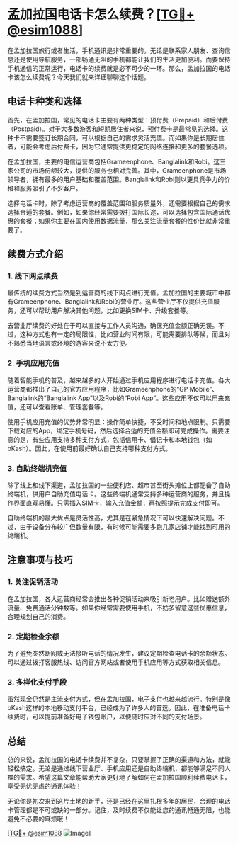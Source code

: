 # 孟加拉国电话卡怎么续费？[[TG💪+ @esim1088](https://t.me/s/esim1088)]

在孟加拉国旅行或者生活，手机通讯是非常重要的。无论是联系家人朋友、查询信息还是使用导航服务，一部畅通无阻的手机都能让我们的生活更加便利。而要保持手机通信的正常运行，电话卡的续费就是必不可少的一环。那么，孟加拉国的电话卡该怎么续费呢？今天我们就来详细聊聊这个话题。

## 电话卡种类和选择

首先，在孟加拉国，常见的电话卡主要有两种类型：预付费（Prepaid）和后付费（Postpaid）。对于大多数游客和短期居住者来说，预付费卡是最常见的选择。这种卡不需要签订长期合同，可以根据自己的需求灵活充值。而如果你是长期居住者，可能会考虑后付费卡，因为它通常提供更稳定的网络连接和更多的套餐选项。

在孟加拉国，主要的电信运营商包括Grameenphone、Banglalink和Robi。这三家公司的市场份额较大，提供的服务也相对完善。其中，Grameenphone是市场领导者，拥有最多的用户基础和覆盖范围。Banglalink和Robi则以更具竞争力的价格和服务吸引了不少客户。

选择电话卡时，除了考虑运营商的覆盖范围和服务质量外，还需要根据自己的需求选择合适的套餐。例如，如果你经常需要拨打国际长途，可以选择包含国际通话优惠的套餐；如果你主要在国内使用数据流量，那么关注流量套餐的性价比就非常重要了。

## 续费方式介绍

### 1. 线下网点续费

最传统的续费方式当然是到运营商的线下网点进行充值。孟加拉国的主要城市中都有Grameenphone、Banglalink和Robi的营业厅。这些营业厅不仅提供充值服务，还可以帮助用户解决其他问题，比如更换SIM卡、升级套餐等。

去营业厅续费的好处在于可以直接与工作人员沟通，确保充值金额正确无误。不过，这种方式也有一定的局限性，比如营业时间有限，可能需要排队等候，而且对不熟悉当地语言或环境的游客来说不太方便。

### 2. 手机应用充值

随着智能手机的普及，越来越多的人开始通过手机应用程序进行电话卡充值。各大运营商都推出了自己的官方应用程序，比如Grameenphone的“GP Mobile”、Banglalink的“Banglalink App”以及Robi的“Robi App”。这些应用不仅可以用来充值，还可以查看账单、管理套餐等。

使用手机应用充值的优势非常明显：操作简单快捷，不受时间和地点限制。只需要下载对应的App，绑定手机号码，然后选择合适的充值金额即可完成操作。需要注意的是，有些应用支持多种支付方式，包括信用卡、借记卡和本地钱包（如bKash）。因此，在使用前最好确认自己支持哪种支付方式。

### 3. 自助终端机充值

除了线上和线下渠道，孟加拉国的一些便利店、超市甚至街头摊位上都配备了自助终端机，供用户自助充值电话卡。这些终端机通常支持多种运营商的服务，并且操作界面直观易懂。只需插入SIM卡，输入充值金额，再按照提示完成支付即可。

自助终端机的最大优点是灵活性高，尤其是在紧急情况下可以快速解决问题。不过，由于设备分布较广但数量有限，有时候可能需要多跑几家店铺才能找到可用的终端机。

## 注意事项与技巧

### 1. 关注促销活动

在孟加拉国，各大运营商经常会推出各种促销活动来吸引新老用户。比如赠送额外流量、免费通话分钟数等。如果你经常需要使用手机，不妨多留意这些优惠信息，合理规划自己的消费。

### 2. 定期检查余额

为了避免突然断网或无法接听电话的情况发生，建议定期检查电话卡的余额状态。可以通过拨打客服热线、访问官方网站或者使用手机应用等方式获取相关信息。

### 3. 多样化支付手段

虽然现金仍然是主流支付方式，但在孟加拉国，电子支付也越来越流行。特别是像bKash这样的本地移动支付平台，已经成为了许多人的首选。因此，在准备电话卡续费时，可以提前准备好电子钱包账户，以便随时应对不同的支付场景。

## 总结

总的来说，孟加拉国的电话卡续费并不复杂，只要掌握了正确的渠道和方法，就能轻松搞定。无论是通过线下营业厅、手机应用还是自助终端机，都能够满足不同人群的需求。希望这篇文章能帮助大家更好地了解如何在孟加拉国顺利续费电话卡，享受无忧无虑的通讯体验！

无论你是初次来到这片土地的新手，还是已经在这里扎根多年的居民，合理的电话卡管理都是不可或缺的一部分。记住，及时续费不仅能让您的通讯畅通无阻，也能避免不必要的麻烦哦！

[[TG💪+ @esim1088](https://t.me/s/esim1088) ![Image](https://i.postimg.cc/4NQfJmqS/Snipaste-2025-05-13-00-14-12.png)]